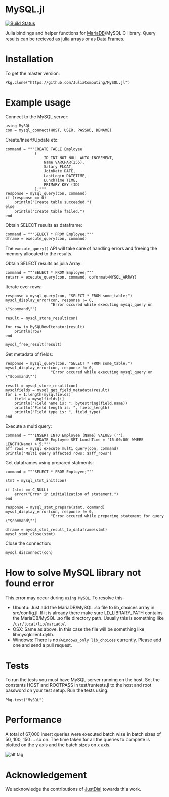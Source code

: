 MySQL.jl
======

[![Build Status](https://travis-ci.org/JuliaComputing/MySQL.jl.svg?branch=master)](https://travis-ci.org/JuliaComputing/MySQL.jl)

Julia bindings and helper functions for [MariaDB](https://mariadb.org/)/MySQL C library.
Query results can be recieved as julia arrays or as [Data Frames](https://github.com/JuliaStats/DataFrames.jl).

# Installation

To get the master version:
```
Pkg.clone("https://github.com/JuliaComputing/MySQL.jl")
```

# Example usage

Connect to the MySQL server:
```
using MySQL
con = mysql_connect(HOST, USER, PASSWD, DBNAME)
```

Create/Insert/Update etc:
```
command = """CREATE TABLE Employee
             (
                 ID INT NOT NULL AUTO_INCREMENT,
                 Name VARCHAR(255),
                 Salary FLOAT,
                 JoinDate DATE,
                 LastLogin DATETIME,
                 LunchTime TIME,
                 PRIMARY KEY (ID)
             );"""
response = mysql_query(con, command)
if (response == 0)
    println("Create table succeeded.")
else
    println("Create table failed.")
end
```

Obtain SELECT results as dataframe:

```
command = """SELECT * FROM Employee;"""
dframe = execute_query(con, command)
```
The `execute_query()` API will take care of handling errors and freeing the memory allocated to the results.

Obtain SELECT results as julia Array:

```
command = """SELECT * FROM Employee;"""
retarr = execute_query(con, command, opformat=MYSQL_ARRAY)
```

Iterate over rows:

```
response = mysql_query(con, "SELECT * FROM some_table;")
mysql_display_error(con, response != 0,
                    "Error occured while executing mysql_query on \"$command\"")

result = mysql_store_result(con)

for row in MySQLRowIterator(result)
    println(row)
end

mysql_free_result(result)
```

Get metadata of fields:

```
response = mysql_query(con, "SELECT * FROM some_table;")
mysql_display_error(con, response != 0,
                    "Error occured while executing mysql_query on \"$command\"")

result = mysql_store_result(con)
mysqlfields = mysql_get_field_metadata(result)
for i = 1:length(mysqlfields)
    field = mysqlfields[i]
    println("Field name is: ", bytestring(field.name))
    println("Field length is: ", field_length)
    println("Field type is: ", field_type)
end
```

Execute a multi query:

```
command = """INSERT INTO Employee (Name) VALUES ('');
             UPDATE Employee SET LunchTime = '15:00:00' WHERE LENGTH(Name) > 5;"""
aff_rows = mysql_execute_multi_query(con, command)
println("Multi query affected rows: $aff_rows")
```

Get dataframes using prepared statments:

```
command = """SELECT * FROM Employee;"""

stmt = mysql_stmt_init(con)

if (stmt == C_NULL)
    error("Error in initialization of statement.")
end

response = mysql_stmt_prepare(stmt, command)
mysql_display_error(con, response != 0,
                    "Error occured while preparing statement for query \"$command\"")

dframe = mysql_stmt_result_to_dataframe(stmt)
mysql_stmt_close(stmt)
```

Close the connection:

```
mysql_disconnect(con)
```

# How to solve MySQL library not found error

This error may occur during `using MySQL`. To resolve this-
* Ubuntu: Just add the MariaDB/MySQL .so file to lib_choices array in src/config.jl. If it is already there
make sure LD_LIBRARY_PATH contains the MariaDB/MySQL .so file directory path. Usually this is something like
`/usr/local/lib/mariadb/`.
* OSX: Same as above. In this case the file will be something like libmysqlclient.dylib.
* Windows: There is no `@windows_only lib_choices` currently. Please add one and send a pull request.

# Tests

To run the tests you must have MySQL server running on the host. Set the constants HOST and ROOTPASS 
in test/runtests.jl to the host and root password on your test setup. Run the tests using:
```
Pkg.test("MySQL")
```

# Performance

A total of 67,000 insert queries were executed batch wise in batch sizes of 50, 100, 150 ... so on.
 The time taken for all the queries to complete is plotted on the y axis and the batch sizes on x axis.

![alt tag](https://raw.githubusercontent.com/nkottary/nishanth.github.io/master/plot.png)

# Acknowledgement

We acknowledge the contributions of [JustDial](http://www.justdial.com) towards this work.
